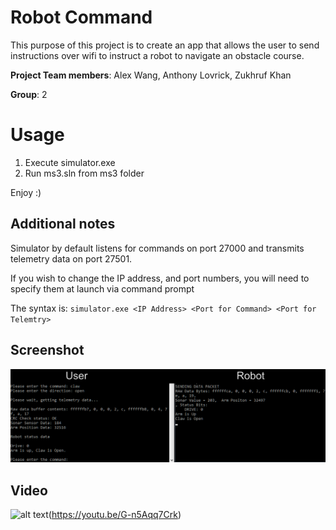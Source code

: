 # Robot Command
This purpose of this project is to create an app that allows the user to send instructions over wifi to instruct a robot to navigate an obstacle course.

**Project Team members**:
Alex Wang,
Anthony Lovrick,
Zukhruf Khan

**Group**: 2

# Usage
1) Execute simulator.exe
2) Run ms3.sln from ms3 folder

Enjoy :)

## Additional notes
Simulator by default listens for commands on port 27000 and transmits telemetry
data on port 27501.

If you wish to change the IP address, and port numbers, you will need to specify
them at launch via command prompt

The syntax is: `simulator.exe <IP Address> <Port for Command> <Port for Telemtry>`

## Screenshot

![alt text](screenshots/1.png "Claw open!")

## Video
![alt text](https://youtu.be/G-n5Aqq7Crk)(https://youtu.be/G-n5Aqq7Crk)

